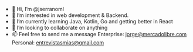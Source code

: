 - 👋 Hi, I’m @jserranoml
- 👀 I’m interested in web development & Backend.
- 🌱 I’m currently learning Java, Kotlin, Go and getting better in React
- 💞️ I’m looking to collaborate on anything
- 📫 Feel free to send me a message 
Enterprise: jorge@mercadolibre.com 
Personal: entrevistasmias@gmail.com

<!---
jserranoml/jserranoml is a ✨ special ✨ repository because its `README.md` (this file) appears on your GitHub profile.
You can click the Preview link to take a look at your changes.
--->
